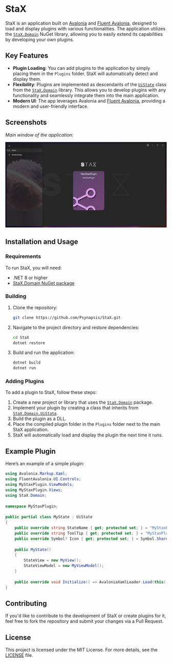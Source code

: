 
# StaX

StaX is an application built on [Avalonia](https://github.com/AvaloniaUI) and [Fluent Avalonia](https://github.com/amwx/FluentAvalonia), designed to load and display plugins with various functionalities. The application utilizes the [`StaX.Domain`](https://github.com/Psynapsis/StaX.Domain) NuGet library, allowing you to easily extend its capabilities by developing your own plugins.

## Key Features

- **Plugin Loading**: You can add plugins to the application by simply placing them in the `Plugins` folder. StaX will automatically detect and display them.
- **Flexibility**: Plugins are implemented as descendants of the [`UiState`](https://github.com/Psynapsis/StaX.Domain/blob/main/Source/StaX.Domain/UiState.cs) class from the [`StaX.Domain`](https://www.nuget.org/packages/StaX.Domain) library. This allows you to develop plugins with any functionality and seamlessly integrate them into the main application.
- **Modern UI**: The app leverages Avalonia and [Fluent Avalonia](https://github.com/amwx/FluentAvalonia), providing a modern and user-friendly interface.

## Screenshots

_Main window of the application:_

![Main Window](./Assets/MainWindow.png)

## Installation and Usage

### Requirements
To run StaX, you will need:
- .NET 8 or higher
- [StaX.Domain NuGet package](https://www.nuget.org/packages/StaX.Domain)

### Building

1. Clone the repository:
    ```bash
    git clone https://github.com/Psynapsis/StaX.git
    ```

2. Navigate to the project directory and restore dependencies:
    ```bash
    cd StaX
    dotnet restore
    ```

3. Build and run the application:
    ```bash
    dotnet build
    dotnet run
    ```

### Adding Plugins

To add a plugin to StaX, follow these steps:

1. Create a new project or library that uses the [`StaX.Domain`](https://github.com/Psynapsis/StaX.Domain) package.
2. Implement your plugin by creating a class that inherits from [`StaX.Domain.UiState`](https://github.com/Psynapsis/StaX.Domain/blob/main/Source/StaX.Domain/UiState.cs).
3. Build the plugin as a DLL.
4. Place the compiled plugin folder in the `Plugins` folder next to the main StaX application.
5. StaX will automatically load and display the plugin the next time it runs.

## Example Plugin

Here’s an example of a simple plugin:

```csharp
using Avalonia.Markup.Xaml;
using FluentAvalonia.UI.Controls;
using MyStaxPlugin.ViewModels;
using MyStaxPlugin.Views;
using StaX.Domain;

namespace MyStaxPlugin;

public partial class MyState : UiState
{
    public override string StateName { get; protected set; } = "MyStaxPlugin";
    public override string ToolTip { get; protected set; } = "MyStaxPlugin";
    public override Symbol? Icon { get; protected set; } = Symbol.ShareAndroid;

    public MyState()
    {
        StateView = new MyView();
        StateViewModel = new MyViewModel();
    }

    public override void Initialize() => AvaloniaXamlLoader.Load(this);
}
```

## Contributing

If you'd like to contribute to the development of StaX or create plugins for it, feel free to fork the repository and submit your changes via a Pull Request.

## License

This project is licensed under the MIT License. For more details, see the [LICENSE](./LICENSE) file.
